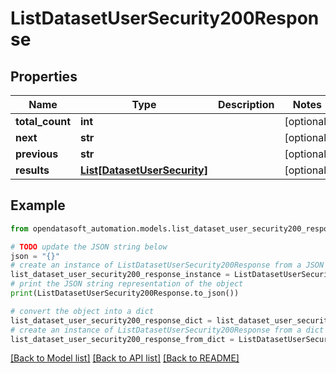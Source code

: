# ListDatasetUserSecurity200Response


## Properties

Name | Type | Description | Notes
------------ | ------------- | ------------- | -------------
**total_count** | **int** |  | [optional] 
**next** | **str** |  | [optional] 
**previous** | **str** |  | [optional] 
**results** | [**List[DatasetUserSecurity]**](DatasetUserSecurity.md) |  | [optional] 

## Example

```python
from opendatasoft_automation.models.list_dataset_user_security200_response import ListDatasetUserSecurity200Response

# TODO update the JSON string below
json = "{}"
# create an instance of ListDatasetUserSecurity200Response from a JSON string
list_dataset_user_security200_response_instance = ListDatasetUserSecurity200Response.from_json(json)
# print the JSON string representation of the object
print(ListDatasetUserSecurity200Response.to_json())

# convert the object into a dict
list_dataset_user_security200_response_dict = list_dataset_user_security200_response_instance.to_dict()
# create an instance of ListDatasetUserSecurity200Response from a dict
list_dataset_user_security200_response_from_dict = ListDatasetUserSecurity200Response.from_dict(list_dataset_user_security200_response_dict)
```
[[Back to Model list]](../README.md#documentation-for-models) [[Back to API list]](../README.md#documentation-for-api-endpoints) [[Back to README]](../README.md)



